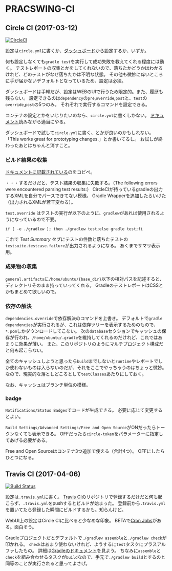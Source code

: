 PRACSWING-CI
============================================================

## Circle CI (2017-03-12)

[![CircleCI](https://circleci.com/gh/irof/practiswing-ci.svg?style=shield&circle-token=a6a61e02339d067c28875d8b67c72cb9575ace09)](https://circleci.com/gh/irof/practiswing-ci)

設定は`circle.yml`に書くか、[ダッシュボード](https://circleci.com/dashboard)から設定するか、いずか。

何も設定しなくても`gradle test`を実行して成功失敗を教えてくれる程度には動く。
テストレポートの収集とかをしてくれないので、落ちたかどうかはわかるけれど、どのテストがなぜ落ちたかは不明な状態。
その他も微妙に痒いところに手が届かないデフォルトとなっているため、設定は必須。

ダッシュボードは手軽だが、設定はWEBのUIで行うため限定的。また、履歴も残らない。
設定できるのは`dependency`の`pre`,`override`,`post`と、`test`の`override`,`post`の5つのみ。
それぞれで実行するコマンドを設定できる。

コンテナの設定とかをいじりたいのなら、`circle.yml`に書くしかない。
[ドキュメント](https://circleci.com/docs/1.0/configuration/)読みながら適当にやる。

ダッシュボードで試して`circle.yml`に書く、とかが良いのかもしれない。
「This works great for prototyping changes.」とか書いてるし。
お試しが終わったあとはちゃんと消すこと。

### ビルド結果の収集

[ドキュメントに記載されている](https://circleci.com/docs/1.0/test-metadata/#gradle-junit-results)のをコピペ。

・・・するだけだと、テスト結果の収集に失敗する。（The following errors were encountered parsing test results:）
CircleCIが持っているgradleの出力するXMLを自分でパースできてない模様。
Gradle Wrapperを追加したらいけた（出力されるXMLが若干変わる）。

`test.override` はテストの実行が以下のように、`gradlew`があれば使用されるようになっているので不要。
```
if [ -e ./gradlew ]; then ./gradlew test;else gradle test;fi
```

これで *Test Summary* タブにテストの件数と落ちたテストの`testsuite.testcase.failure`が出力されるようになる。
あくまでサマリ表示用。

### 成果物の収集

`general.artifacts`に`/home/ubuntu/{base_dir}`以下の相対パスを記述すると、ディレクトリそのまま持っていってくれる。
GradleのテストレポートはCSSとかもまとめて欲しいので。

### 依存の解決

`dependencies.override`で依存解決のコマンドを上書き。
デフォルトで`gradle dependencies`が実行されるが、これは依存ツリーを表示するためのもので、`*.pom`しかダウンロードしてこない。
次の`database`セクションでキャッシュの保存が行われ、`/home/ubuntu/.gradle`を維持してくれるのだけれど、これではあまりに効果が薄い。
また、このリポジトリのようにマルチプロジェクト構成だと何も起こらない。

全てのキャッシュしようと思ったら`build`までしないと`runtime`やレポートでしか使わないものは入らないのだが、それをここでやっちゃうのはちょっと微妙。
なので、現実的な落としどころとして`testClasses`あたりにしておく。

なお、キャッシュはブランチ単位の模様。

### badge

`Notifications/Status Badges`でコードが生成できる。
必要に応じて変更するとよい。

`Build Settings/Advanced Settings/Free and Open Source`がONだったらトークンなくても表示できる。
OFFだったら`circle-token`をパラメーターに指定してあげる必要がある。

Free and Open Sourceはコンテナ3つ追加で使える（合計4つ）。
OFFにしたらひとつになる。


## Travis CI (2017-04-06)

[![Build Status](https://travis-ci.org/irof/practiswing-ci.svg?branch=master)](https://travis-ci.org/irof/practiswing-ci)

設定は`.travis.yml`に書く。
[Travis CI](https://travis-ci.org/)のリポジトリで登録するだけだと何も起こらず、`.travis.yml`をpushするとビルドが始まった。
登録前から`.travis.yml`を置いてたら登録した瞬間にビルドするかも。知らんけど。

WebUI上の設定はCircle CIに比べると少なめな印象。
BETAで[Cron Jobs](https://docs.travis-ci.com/user/cron-jobs/)がある。面白そう。

Gradleプロジェクトだとデフォルトで`./gradlew assemble`と`./gradlew check`が叩かれる。
`check`はあまり使わないけれど、ようするに`test`タスクにプラスアルファしたもの。
詳細は[Gradleのドキュメント](https://docs.gradle.org/current/userguide/java_plugin.html#sec:java_tasks)を見よう。
ちなみに`assemble`と`check`を組み合わせるタスクが`build`なので、手元で`./gradlew build`とするのと同等のことが実行されると思ってよさげ。

